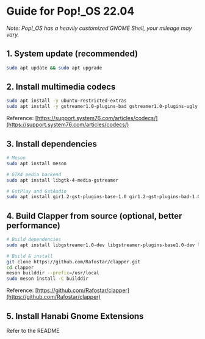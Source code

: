 # Guide for Pop!\_OS 22.04

_Note: Pop!\_OS has a heavily customized GNOME Shell, your mileage may vary._

## 1. System update (recommended)

```bash
sudo apt update && sudo apt upgrade
```

## 2. Install multimedia codecs

```bash
sudo apt install -y ubuntu-restricted-extras
sudo apt install -y gstreamer1.0-plugins-bad gstreamer1.0-plugins-ugly gstreamer1.0-plugins-good libavcodec-extra gstreamer1.0-libav chromium-codecs-ffmpeg-extra libdvd-pkg
```

Reference: [https://support.system76.com/articles/codecs/](https://support.system76.com/articles/codecs/)

## 3. Install dependencies

```bash
# Meson
sudo apt install meson

# GTK4 media backend
sudo apt install libgtk-4-media-gstreamer

# GstPlay and GstAudio
sudo apt install gir1.2-gst-plugins-base-1.0 gir1.2-gst-plugins-bad-1.0
```

## 4. Build Clapper from source (optional, better performance)

```bash
# Build dependencies
sudo apt install libgstreamer1.0-dev libgstreamer-plugins-base1.0-dev libgstreamer-plugins-good1.0-dev libgstreamer-plugins-bad1.0-dev libgtk-4-dev

# Build & install
git clone https://github.com/Rafostar/clapper.git
cd clapper
meson builddir --prefix=/usr/local
sudo meson install -C builddir
```

Reference: [https://github.com/Rafostar/clapper](https://github.com/Rafostar/clapper)

## 5. Install Hanabi Gnome Extensions

Refer to the README
